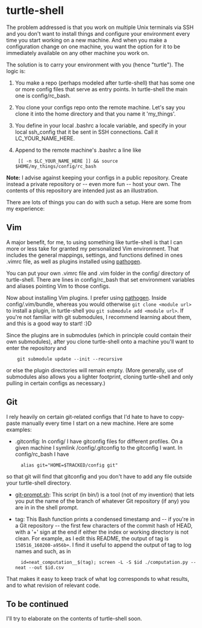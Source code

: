 turtle-shell
====

The problem addressed is that you work on multiple Unix terminals via SSH and you don't want to install things and configure your environment every time you start working on a new machine. And when you make a configuration change on one machine, you want the option for it to be immediately available on any other machine you work on.

The solution is to carry your environment with you (hence "turtle"). The logic is:

1. You make a repo (perhaps modeled after turtle-shell) that has some one or more config files that serve as entry points. In turtle-shell the main one is config/rc_bash.
2. You clone your configs repo onto the remote machine. Let's say you clone it into the home directory and that you name it 'my_things'.
3. You define in your local .bashrc a locale variable, and specify in your local ssh_config that it be sent in SSH connections. Call it LC_YOUR_NAME_HERE.
4. Append to the remote machine's .bashrc a line like

        [[ -n $LC_YOUR_NAME_HERE ]] && source $HOME/my_things/config/rc_bash

__Note:__ I advise against keeping your configs in a public repository. Create instead a private repository or -- even more fun -- host your own. The contents of this repository are intended just as an illustration.

There are lots of things you can do with such a setup. Here are some from my experience:

Vim
----

A major benefit, for me, to using something like turtle-shell is that I can more or less take for granted my personalized Vim environment. That includes the general mappings, settings, and functions defined in ones .vimrc file, as well as plugins installed using [pathogen](https://github.com/tpope/vim-pathogen).

You can put your own .vimrc file and .vim folder in the config/ directory of turtle-shell. There are lines in config/rc_bash that set environment variables and aliases pointing Vim to those configs.

Now about installing Vim plugins. I prefer using [pathogen](https://github.com/tpope/vim-pathogen). Inside config/.vim/bundle, whereas you would otherwise `git clone <module url>` to install a plugin, in turtle-shell you `git submodule add <module url>`. If you're not familiar with git submodules, I recommend learning about them, and this is a good way to start! :}D

Since the plugins are in submodules (which in principle could contain their own submodules), after you clone turtle-shell onto a machine you'll want to enter the repository and

        git submodule update --init --recursive
or else the plugin directories will remain empty. (More generally, use of submodules also allows you a lighter footprint, cloning turtle-shell and only pulling in certain configs as necessary.)

Git
----

I rely heavily on certain git-related configs that I'd hate to have to copy-paste manually every time I start on a new machine. Here are some examples:

* .gitconfig: In config/ I have gitconfig files for different profiles. On a given machine I symlink /config/.gitconfig to the gitconfig I want. In config/rc_bash I have

        alias git="HOME=$TRACKED/config git"
so that git will find that gitconfig and you don't have to add any file outside your turtle-shell directory.
* [git-prompt.sh](https://github.com/git/git/blob/master/contrib/completion/git-prompt.sh): This script (in bin/) is a tool (not of my invention) that lets you put the name of the branch of whatever Git repository (if any) you are in in the shell prompt.
* tag: This Bash function prints a condensed timestamp and -- if you're in a Git repository -- the first few characters of the commit hash of HEAD, with a '+' sign at the end if either the index or working directory is not clean. For example, as I edit this README, the output of tag is `150516_160200-a956b+`. I find it useful to append the output of tag to log names and such, as in

        id=neat_computation__$(tag); screen -L -S $id ./computation.py --neat --out $id.csv
That makes it easy to keep track of what log corresponds to what results, and to what revision of relevant code.

To be continued
----

I'll try to elaborate on the contents of turtle-shell soon.

